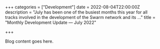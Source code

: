 +++
categories = ["Development"]
date = 2022-08-04T22:00:00Z
description = "July has been one of the busiest months this year for all tracks involved in the development of the Swarm network and its ..."
title = "Monthly Development Update — July 2022"

+++

Blog content goes here.
